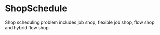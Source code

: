 # ShopSchedule

Shop scheduling problem includes job shop, flexible job shop, flow shop and hybrid flow shop.

